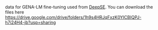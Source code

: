 data for GENA-LM fine-tuning used from [DeepSE](https://github.com/QiaoyingJi/DeepSE). You can download the files here https://drive.google.com/drive/folders/1h9s4HRJqFxzK0YICBIQPJ-h7i24H4-jb?usp=sharing

